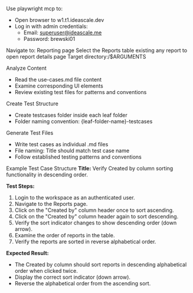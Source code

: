 Use playwright mcp to:
- Open browser to w1.t1.ideascale.dev
- Log in with admin credentials:
    - Email: superuser@ideascale.me
    - Password: brewski01

Navigate to: Reporting page
Select the Reports table existing any report to open report details page
Target directory:/$ARGUMENTS

Analyze Content
- Read the use-cases.md file content
- Examine corresponding UI elements
- Review existing test files for patterns and conventions

Create Test Structure
- Create testcases folder inside each leaf folder
- Folder naming convention: {leaf-folder-name}-testcases

Generate Test Files
- Write test cases as individual .md files
- File naming: Title should match test case name
- Follow established testing patterns and conventions

Example Test Case Structure
**Title:** Verify Created by column sorting functionality in descending order.

**Test Steps:**
1. Login to the workspace as an authenticated user.
2. Navigate to the Reports page.
3. Click on the "Created by" column header once to sort ascending.
4. Click on the "Created by" column header again to sort descending.
5. Verify the sort indicator changes to show descending order (down arrow).
6. Examine the order of reports in the table.
7. Verify the reports are sorted in reverse alphabetical order.

**Expected Result:**
* The Created by column should sort reports in descending alphabetical order when clicked twice.
* Display the correct sort indicator (down arrow).
* Reverse the alphabetical order from the ascending sort.

